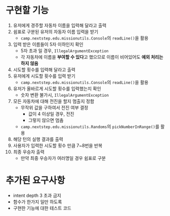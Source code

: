 # 구현할 기능
1. 유저에게 경주할 자동차 이름을 입력해 달라고 출력
2. 쉼표로 구분된 유저의 자동자 이름 입력을 받기
   - `camp.nextstep.edu.missionutils.Console`의 `readLine()`을 활용
3. 입력 받은 이름들이 5자 이하인지 확인
   - 5자 초과 일 경우, `IllegalArgumentException`
   - 각 자동차에 이름을 **부여할 수 있다**고 했으므로 이름이 비어있어도 **예외 처리는 하지 않음**
4. 시도할 횟수를 입력해 달라고 출력
5. 유저에게 시도할 횟수를 입력 받기
   - `camp.nextstep.edu.missionutils.Console`의 `readLine()`을 활용
6. 유저가 올바르게 시도할 횟수를 입력했는지 확인
   - 숫자 변환 불가시, `IllegalArgumentException`
7. 모든 자동차에 대해 전진을 할지 멈출지 정함
   - 무작위 값을 구하여서 전진 여부 결정
     - 값이 4 이상일 경우, 전진
     - 그렇지 않으면 멈춤
   - `camp.nextstep.edu.missionutils.Randoms`의 `pickNumberInRange()`를 활용
8. 해당 턴의 실행 결과를 출력
9. 사용자가 입력한 시도할 횟수 만큼 7~8번을 반복
10. 최종 우승자 출력
    - 만약 최중 우승자가 여러명일 경우 쉼표로 구분

# 추가된 요구사항
- intent depth 3 초과 금지
- 함수가 한가지 일만 하도록
- 구현한 기능에 대한 테스트 코드